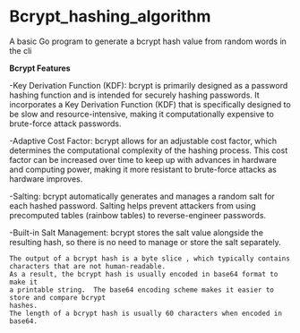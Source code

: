 # Bcrypt_hashing_algorithm
A basic Go program to generate a bcrypt hash value from  random words in the cli



**Bcrypt Features** 

-Key Derivation Function (KDF): bcrypt is primarily designed as a password hashing function and is intended for securely hashing passwords. It incorporates a Key Derivation Function (KDF) that is specifically designed to be slow and resource-intensive, making it computationally expensive to brute-force attack passwords.

-Adaptive Cost Factor: bcrypt allows for an adjustable cost factor, which determines the computational complexity of the hashing process. This cost factor can be increased over time to keep up with advances in hardware and computing power, making it more resistant to brute-force attacks as hardware improves.

-Salting: bcrypt automatically generates and manages a random salt for each hashed password. Salting helps prevent attackers from using precomputed tables (rainbow tables) to reverse-engineer passwords.

-Built-in Salt Management: bcrypt stores the salt value alongside the resulting hash, so there is no need to manage or store the salt separately.




	The output of a bcrypt hash is a byte slice , which typically contains characters that are not human-readable.
	As a result, the bcrypt hash is usually encoded in base64 format to make it 
	a printable string.  The base64 encoding scheme makes it easier to store and compare bcrypt 
	hashes.
	The length of a bcrypt hash is usually 60 characters when encoded in base64.  
	
